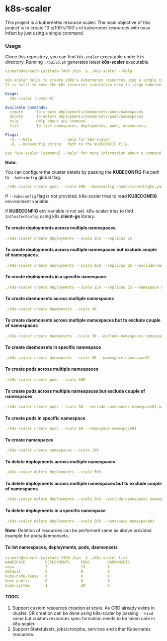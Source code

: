 # k8s-scaler

This project is a kubernetes resource scaler. The main objective of this project is to create 10's/100's/100's of kubernetes resources with ease. Infact by just using a single command.

### Usage

Clone this repository, you can find ```k8s-scaler``` executable under ```bin``` directory. Running ```./build.sh``` generates latest **k8s-scaler** executable.

```yaml
vineeth@vineeth-Latitude-7490 /bin  $ ./k8s-scaler --help

k8s-scaler helps to create 1000's kubernetes resources uing a single command.
It is built to ease the k8s resources simulation easy in large kubernetes clusters.,

Usage:
  k8s-scaler [command]

Available Commands:
  create      To create deployments/daemonsets/pods/namespaces
  delete      To delete deployments/daemonsets/pods/namespaces
  help        Help about any command
  list        To list namespaces, deployments, pods, daemonsets.

Flags:
  -h, --help                help for k8s-scaler
  -k, --kubeconfig string   Path to the KUBECONFIG file.

Use "k8s-scaler [command] --help" for more information about a command.

```

**Note:**

You can configure the cluster details by passing the **KUBECONFIG** file path to ```--kubeconfig``` global flag.

```yaml
./k8s-scaler create pods --scale 500 --kubeconfig /home/vineeth/gke.yaml
```
If ```--kubeconfig``` flag is not provided. k8s-scaler tries to read **KUBECONFIG** environment variable.

If **KUBECONFIG** env variable is not set. k8s-scaler tries to find ```InClusterConfig``` using k8s **client-go** library.

#### To create deployments across multiple namespaces.

```yaml
./k8s-scaler create deployments --scale 250 --replicas 25 
```

#### To create deployments across multiple namespaces but exclude couple of namespaces.

```yaml
./k8s-scaler create deployments --scale 250 --replicas 25 --exclude-namespaces namespace01,namespace02
```

#### To create deployments in a specific namespace.

```yaml
./k8s-scaler create deployments --scale 250 --replicas 25 --namespace namepsace01
```

#### To create daemonsets across multiple namespaces

```yaml
./k8s-scaler create daemonsets --scale 50 
```

#### To create daemonsets across multiple namespaces but to exclude couple of namespaces

```yaml
./k8s-scaler create daemonsets --scale 50 --exclude-namespaces namespace01,namespace02
```

#### To create daemonsets in specific namespace

```yaml
./k8s-scaler create daemonsets --scale 50 --namespace namespace01
```

#### To create pods across multiple namespaces

```yaml
./k8s-scaler create pods --scale 500  
```

#### To create pods across multiple namespaces but exclude couple of namespaces

```yaml
./k8s-scaler create pods --scale 50 --exclude-namespaces namespace01,namespace02
```

#### To create pods in specific namespace

```yaml
./k8s-scaler create pods --scale 50 --namespace namespace01 
```

#### To create namespaces

```yaml
./k8s-scaler create namespaces --scale 100
```

#### To delete deployments across multiple namespaces

```yaml
./k8s-scaler delete deployments --scale 500
```

#### To delete deployments across multiple namespaces but to exclude couple of namespaces

```yaml
./k8s-scaler delete deployments --scale 500 --exclude-namespaces namespace01,namespace02
```

#### To delete deployments in a specific namespace

```yaml
./k8s-scaler delete deployments --scale 500 --namespace namespace01
```

**Note:**
Deletion of resources can be performed same as above provided example for pods/daemonsets.

#### To list namespaces, deployments, pods, daemonsets

```yaml
vineeth@vineeth-Latitude-7490 /bin  $ ./k8s-scaler list
NAMESPACE         DEPLOYMENTS     PODS        DAEMONSETS  
aqua              3               13          1           
default           0               0           0           
kube-node-lease   0               0           0           
kube-public       0               0           0           
kube-system       1               28          6 
```
#### TODO:

1. Support custom resources creation at scale. As CRD already exists in cluster. CR creation can be done using k8s-scaler by passing ```--kind``` value but custom resources spec formation needs to be taken care in k8s-scaler.
2. Support Statefulsets, jobs/cronjobs, services and other Kubernetes resources.


